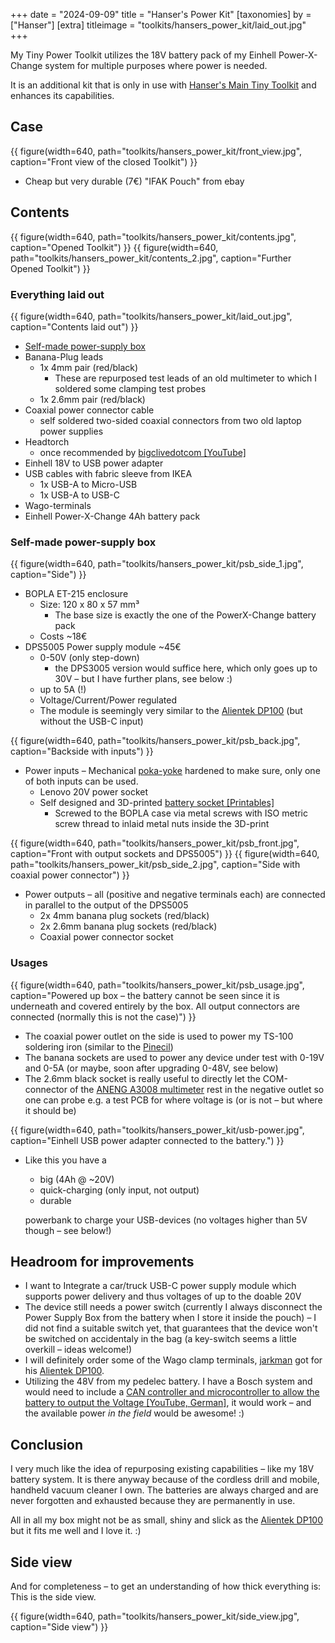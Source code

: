 +++
date = "2024-09-09"
title = "Hanser's Power Kit"
[taxonomies]
by = ["Hanser"]
[extra]
titleimage = "toolkits/hansers_power_kit/laid_out.jpg"
+++

My Tiny Power Toolkit utilizes the 18V battery pack of my Einhell Power-X-Change system for multiple purposes where power is needed.

It is an additional kit that is only in use with [Hanser's Main Tiny Toolkit](@/toolkits/hansers_main_kit/index.md) and enhances its capabilities.

## Case

{{ figure(width=640, path="toolkits/hansers_power_kit/front_view.jpg", caption="Front view of the closed Toolkit") }}

- Cheap but very durable (7€) "IFAK Pouch" from ebay

## Contents

{{ figure(width=640, path="toolkits/hansers_power_kit/contents.jpg", caption="Opened Toolkit") }}
{{ figure(width=640, path="toolkits/hansers_power_kit/contents_2.jpg", caption="Further Opened Toolkit") }}

### Everything laid out

{{ figure(width=640, path="toolkits/hansers_power_kit/laid_out.jpg", caption="Contents laid out") }}

- [Self-made power-supply box](#self-made-power-supply-box)
- Banana-Plug leads
    - 1x 4mm pair (red/black)
        - These are repurposed test leads of an old multimeter to which I soldered some clamping test probes
    - 1x 2.6mm pair (red/black)
- Coaxial power connector cable
    - self soldered two-sided coaxial connectors from two old laptop power supplies
- Headtorch
    - once recommended by [bigclivedotcom [YouTube]](https://www.youtube.com/watch?v=6QaFf3M54Bs)
- Einhell 18V to USB power adapter
- USB cables with fabric sleeve from IKEA
    - 1x USB-A to Micro-USB
    - 1x USB-A to USB-C
- Wago-terminals
- Einhell Power-X-Change 4Ah battery pack

### Self-made power-supply box
{{ figure(width=640, path="toolkits/hansers_power_kit/psb_side_1.jpg", caption="Side") }}
- BOPLA ET-215 enclosure
    - Size: 120 x 80 x 57 mm³
        - The base size is exactly the one of the PowerX-Change battery pack
    - Costs ~18€
- DPS5005 Power supply module ~45€
    - 0-50V (only step-down)
        - the DPS3005 version would suffice here, which only goes up to 30V – but I have further plans, see below :)
    - up to 5A (!)
    - Voltage/Current/Power regulated
    - The module is seemingly very similar to the [Alientek DP100](/tools/alientek-dp100/) (but without the USB-C input)

{{ figure(width=640, path="toolkits/hansers_power_kit/psb_back.jpg", caption="Backside with inputs") }}

- Power inputs – Mechanical [poka-yoke](https://en.wikipedia.org/wiki/Poka-yoke) hardened to make sure, only one of both inputs can be used.
    - Lenovo 20V power socket
    - Self designed and 3D-printed [battery socket [Printables]](https://www.printables.com/de/model/1000820-powerx-change-power-socket-to-mount-to-bopla-et-21)
        - Screwed to the BOPLA case via metal screws with ISO metric screw thread to inlaid metal nuts inside the 3D-print

{{ figure(width=640, path="toolkits/hansers_power_kit/psb_front.jpg", caption="Front with output sockets and DPS5005") }}
{{ figure(width=640, path="toolkits/hansers_power_kit/psb_side_2.jpg", caption="Side with coaxial power connector") }}

- Power outputs – all (positive and negative terminals each) are connected in parallel to the output of the DPS5005
    - 2x 4mm banana plug sockets (red/black)
    - 2x 2.6mm banana plug sockets (red/black)
    - Coaxial power connector socket

### Usages

{{ figure(width=640, path="toolkits/hansers_power_kit/psb_usage.jpg", caption="Powered up box – the battery cannot be seen since it is underneath and covered entirely by the box. All output connectors are connected (normally this is not the case)") }}

- The coaxial power outlet on the side is used to power my TS-100 soldering iron (similar to the [Pinecil](/tools/pinecil-soldering-iron))
- The banana sockets are used to power any device under test with 0-19V and 0-5A (or maybe, soon after upgrading 0-48V, see below)
- The 2.6mm black socket is really useful to directly let the COM-connector of the [ANENG A3008 multimeter](@/tools/ANENG_A3008_Multimeter.md) rest in the negative outlet so one can probe e.g. a test PCB for where voltage is (or is not – but where it should be)

{{ figure(width=640, path="toolkits/hansers_power_kit/usb-power.jpg", caption="Einhell USB power adapter connected to the battery.") }}

- Like this you have a
    - big (4Ah @ ~20V)
    - quick-charging (only input, not output)
    - durable

    powerbank to charge your USB-devices (no voltages higher than 5V though – see below!)

## Headroom for improvements
- I want to Integrate a car/truck USB-C power supply module which supports power delivery and thus voltages of up to the doable 20V
- The device still needs a power switch (currently I always disconnect the Power Supply Box from the battery when I store it inside the pouch) – I did not find a suitable switch yet, that guarantees that the device won't be switched on accidentaly in the bag (a key-switch seems a little overkill – ideas welcome!)
- I will definitely order some of the Wago clamp terminals, [jarkman](/by/jarkman) got for his [Alientek DP100](/tools/alientek-dp100/).
- Utilizing the 48V from my pedelec battery. I have a Bosch system and would need to include a [CAN controller and microcontroller to allow the battery to output the Voltage [YouTube, German]](https://www.youtube.com/watch?v=utdwbQVrKlI), it would work – and the available power _in the field_ would be awesome! :)

## Conclusion
I very much like the idea of repurposing existing capabilities – like my 18V battery system. It is there anyway because of the cordless drill and mobile, handheld vacuum cleaner I own. The batteries are always charged and are never forgotten and exhausted because they are permanently in use.

All in all my box might not be as small, shiny and slick as the [Alientek DP100](/tools/alientek-dp100/) but it fits me well and I love it. :)

## Side view

And for completeness – to get an understanding of how thick everything is: This is the side view.

{{ figure(width=640, path="toolkits/hansers_power_kit/side_view.jpg", caption="Side view") }}
